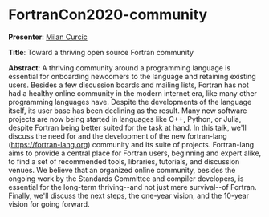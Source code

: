 # FortranCon2020-community

**Presenter**: [Milan Curcic](https://github.com/milancurcic)

**Title**: Toward a thriving open source Fortran community

**Abstract**:
A thriving community around a programming language is essential for onboarding
newcomers to the language and retaining existing users.
Besides a few discussion boards and mailing lists, Fortran has not had a 
healthy online community in the modern internet era, like many other 
programming languages have.
Despite the developments of the language itself, its user base has been 
declining as the result. 
Many new software projects are now being started in languages like C++, Python,
or Julia, despite Fortran being better suited for the task at hand.
In this talk, we'll discuss the need for and the development of the new 
fortran-lang (https://fortran-lang.org) community and its suite of projects.
Fortran-lang aims to provide a central place for Fortran users, beginning and 
expert alike, to find a set of recommended tools, libraries, tutorials, and 
discussion venues.
We believe that an organized online community, besides the ongoing work by the
Standards Committee and compiler developers, is essential for the long-term 
thriving--and not just mere survival--of Fortran.
Finally, we'll discuss the next steps, the one-year vision, and the 10-year 
vision for going forward.
